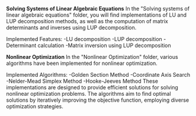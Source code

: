 **Solving Systems of Linear Algebraic Equations**
In the "Solving systems of linear algebraic equations" folder, you will find implementations of LU and LUP decomposition methods, as well as the computation of matrix determinants and inverses using LUP decomposition.

Implemented Features:
  -LU decomposition
  -LUP decomposition
  -Determinant calculation
  -Matrix inversion using LUP decomposition

**Nonlinear Optimization**
In the "Nonlinear Optimization" folder, various algorithms have been implemented for nonlinear optimization.

Implemented Algorithms:
  -Golden Section Method
  -Coordinate Axis Search
  -Nelder-Mead Simplex Method
  -Hooke-Jeeves Method
These implementations are designed to provide efficient solutions for solving nonlinear optimization problems. The algorithms aim to find optimal solutions by iteratively improving the objective function, employing diverse optimization strategies.
